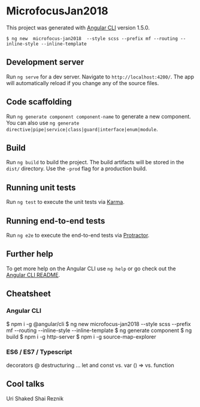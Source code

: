 # MicrofocusJan2018

This project was generated with [Angular CLI](https://github.com/angular/angular-cli) version 1.5.0.
```
$ ng new  microfocus-jan2018  --style scss --prefix mf --routing --inline-style --inline-template
```

## Development server

Run `ng serve` for a dev server. Navigate to `http://localhost:4200/`. The app will automatically reload if you change any of the source files.

## Code scaffolding

Run `ng generate component component-name` to generate a new component. You can also use `ng generate directive|pipe|service|class|guard|interface|enum|module`.

## Build

Run `ng build` to build the project. The build artifacts will be stored in the `dist/` directory. Use the `-prod` flag for a production build.

## Running unit tests

Run `ng test` to execute the unit tests via [Karma](https://karma-runner.github.io).

## Running end-to-end tests

Run `ng e2e` to execute the end-to-end tests via [Protractor](http://www.protractortest.org/).

## Further help

To get more help on the Angular CLI use `ng help` or go check out the [Angular CLI README](https://github.com/angular/angular-cli/blob/master/README.md).


## Cheatsheet
### Angular CLI
$ npm i -g @angular/cli
$ ng new  microfocus-jan2018  --style scss --prefix mf --routing --inline-style --inline-template
$ ng generate component <component-name>
$ ng build
$ npm i -g http-server
$ npm i -g source-map-explorer


### ES6 / ES7 / Typescript
decorators @
destructuring ...
let and const vs. var
() => vs. function

## Cool talks
Uri Shaked
Shai Reznik
